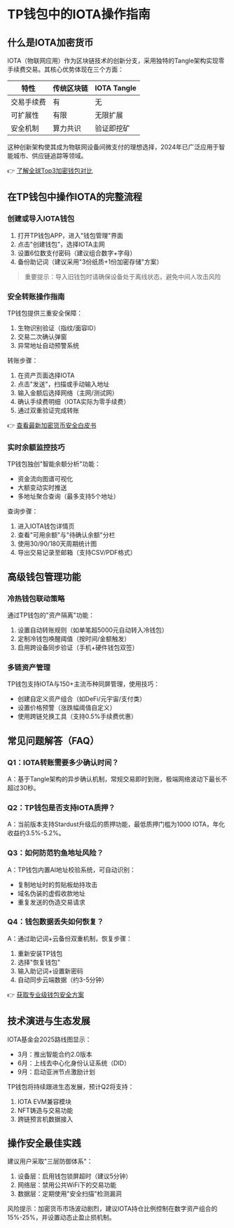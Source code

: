 # TP钱包中的IOTA操作指南

## 什么是IOTA加密货币

IOTA（物联网应用）作为区块链技术的创新分支，采用独特的Tangle架构实现零手续费交易。其核心优势体现在三个方面：

| 特性       | 传统区块链 | IOTA Tangle |
|------------|------------|-------------|
| 交易手续费 | 有         | 无          |
| 可扩展性   | 有限       | 无限扩展    |
| 安全机制   | 算力共识   | 验证即挖矿  |

这种创新架构使其成为物联网设备间微支付的理想选择，2024年已广泛应用于智能城市、供应链追踪等领域。

👉 [了解全球Top3加密钱包对比](https://bit.ly/okx_welcome)

## 在TP钱包中操作IOTA的完整流程

### 创建或导入IOTA钱包

1. 打开TP钱包APP，进入"钱包管理"界面
2. 点击"创建钱包"，选择IOTA主网
3. 设置6位数支付密码（建议组合数字+字母）
4. 备份助记词（建议采用"3份纸质+1份加密存储"方案）

> 重要提示：导入旧钱包时请确保设备处于离线状态，避免中间人攻击风险

### 安全转账操作指南

TP钱包提供三重安全保障：
1. 生物识别验证（指纹/面容ID）
2. 交易二次确认弹窗
3. 异常地址自动预警系统

转账步骤：
1. 在资产页面选择IOTA
2. 点击"发送"，扫描或手动输入地址
3. 输入金额后选择网络（主网/测试网）
4. 确认手续费明细（IOTA实际为零手续费）
5. 通过双重验证完成转账

👉 [查看最新加密货币安全白皮书](https://bit.ly/okx_welcome)

### 实时余额监控技巧

TP钱包独创"智能余额分析"功能：
- 资金流向图谱可视化
- 大额变动实时推送
- 多地址聚合查询（最多支持5个地址）

查询步骤：
1. 进入IOTA钱包详情页
2. 查看"可用余额"与"待确认余额"分栏
3. 使用30/90/180天周期统计图
4. 导出交易记录至邮箱（支持CSV/PDF格式）

## 高级钱包管理功能

### 冷热钱包联动策略

通过TP钱包的"资产隔离"功能：
1. 设置自动转账规则（如单笔超5000元自动转入冷钱包）
2. 定制冷钱包唤醒阈值（按时间/金额触发）
3. 启用跨设备同步验证（手机+硬件钱包双签）

### 多链资产管理

TP钱包支持IOTA与150+主流币种同屏管理，使用技巧：
- 创建自定义资产组合（如DeFi/元宇宙/支付类）
- 设置价格预警（涨跌幅阈值自定义）
- 使用跨链兑换工具（支持0.5%手续费优惠）

## 常见问题解答（FAQ）

### Q1：IOTA转账需要多少确认时间？
A：基于Tangle架构的异步确认机制，常规交易即时到账，极端网络波动下最长不超过30秒。

### Q2：TP钱包是否支持IOTA质押？
A：当前版本支持Stardust升级后的质押功能，最低质押门槛为1000 IOTA，年化收益约3.5%-5.2%。

### Q3：如何防范钓鱼地址风险？
A：TP钱包内置AI地址校验系统，可自动识别：
- 复制地址时的剪贴板劫持攻击
- 域名伪装的虚假收款地址
- 重复发送的伪造交易请求

### Q4：钱包数据丢失如何恢复？
A：通过助记词+云备份双重机制，恢复步骤：
1. 重新安装TP钱包
2. 选择"恢复钱包"
3. 输入助记词+设置新密码
4. 自动同步云端数据（约3-5分钟）

👉 [获取专业级钱包安全方案](https://bit.ly/okx_welcome)

## 技术演进与生态发展

IOTA基金会2025路线图显示：
- 3月：推出智能合约2.0版本
- 6月：上线去中心化身份认证系统（DID）
- 9月：启动亚洲节点激励计划

TP钱包将持续跟进生态发展，预计Q2将支持：
1. IOTA EVM兼容模块
2. NFT铸造与交易功能
3. 跨链预言机数据接入

## 操作安全最佳实践

建议用户采取"三层防御体系"：
1. 设备层：启用钱包锁屏超时（建议5分钟）
2. 网络层：禁用公共WiFi下的交易功能
3. 数据层：定期使用"安全扫描"检测漏洞

风险提示：加密货币市场波动剧烈，建议IOTA持仓比例控制在数字资产组合的15%-25%，并设置动态止盈止损机制。
